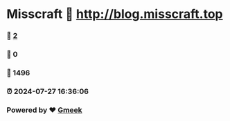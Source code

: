 # Misscraft :link: http://blog.misscraft.top 
### :page_facing_up: [2](http://blog.misscraft.top/tag.html) 
### :speech_balloon: 0 
### :hibiscus: 1496 
### :alarm_clock: 2024-07-27 16:36:06 
### Powered by :heart: [Gmeek](https://github.com/Meekdai/Gmeek)
